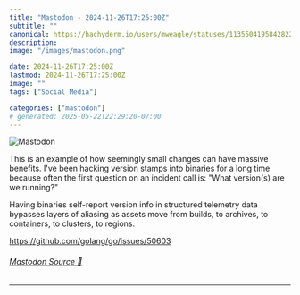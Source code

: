 ```yaml
---
title: "Mastodon - 2024-11-26T17:25:00Z"
subtitle: ""
canonical: https://hachyderm.io/users/mweagle/statuses/113550419584282232
description:
image: "/images/mastodon.png"

date: 2024-11-26T17:25:00Z
lastmod: 2024-11-26T17:25:00Z
image: ""
tags: ["Social Media"]

categories: ["mastodon"]
# generated: 2025-05-22T22:29:20-07:00
---
```

![Mastodon](/images/mastodon.png)

<p>This is an example of how seemingly small changes can have massive benefits. I&#39;ve been hacking version stamps into binaries for a long time because often the first question on an incident call is: &quot;What version(s) are we running?” </p><p>Having binaries self-report version info in structured telemetry data bypasses layers of aliasing as assets move from builds, to archives, to containers, to clusters, to regions. </p><p><a href="https://github.com/golang/go/issues/50603" target="_blank" rel="nofollow noopener noreferrer" translate="no"><span class="invisible">https://</span><span class="ellipsis">github.com/golang/go/issues/50</span><span class="invisible">603</span></a></p>


###### [Mastodon Source 🐘](https://hachyderm.io/@mweagle/113550419584282232)

___
